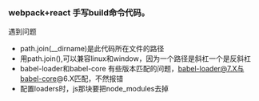 ### webpack+react 手写build命令代码。
遇到问题
* path.join(__dirname)是此代码所在文件的路径
* 用path.join(),可以兼容linux和window，因为一个路径是斜杠一个是反斜杠
* babel-loader和babel-core 有些版本匹配的问题，babel-loader@7.X与babel-core@6.X匹配，不然报错
* 配置loaders时，js那块要把node_modules去掉